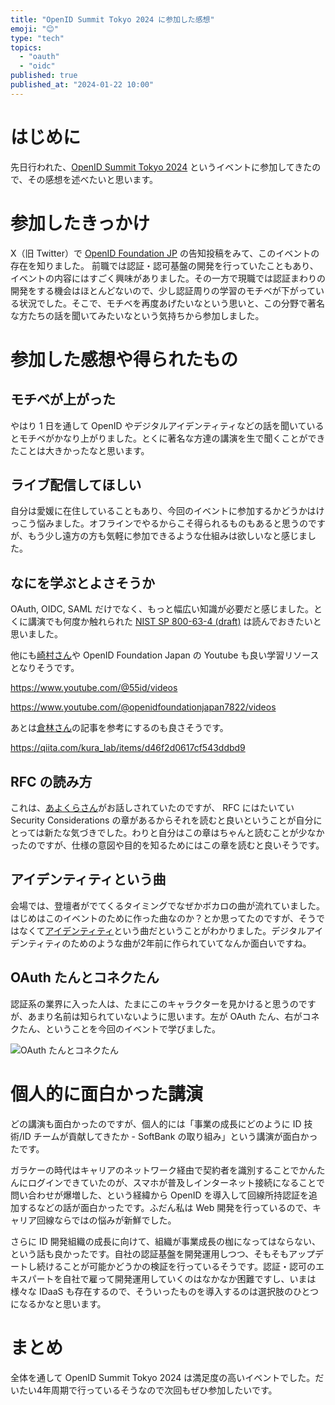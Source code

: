 ```yaml
---
title: "OpenID Summit Tokyo 2024 に参加した感想"
emoji: "😊"
type: "tech"
topics:
  - "oauth"
  - "oidc"
published: true
published_at: "2024-01-22 10:00"
---
```


# はじめに

先日行われた、[OpenID Summit Tokyo 2024](https://www.openid.or.jp/summit/2024/) というイベントに参加してきたので、その感想を述べたいと思います。

# 参加したきっかけ

X（旧 Twitter）で [OpenID Foundation JP](https://twitter.com/openidjp) の告知投稿をみて、このイベントの存在を知りました。
前職では認証・認可基盤の開発を行っていたこともあり、イベントの内容にはすごく興味がありました。その一方で現職では認証まわりの開発をする機会はほとんどないので、少し認証周りの学習のモチベが下がっている状況でした。そこで、モチベを再度あげたいなという思いと、この分野で著名な方たちの話を聞いてみたいなという気持ちから参加しました。

# 参加した感想や得られたもの

## モチベが上がった

やはり 1 日を通して OpenID やデジタルアイデンティティなどの話を聞いているとモチベがかなり上がりました。とくに著名な方達の講演を生で聞くことができたことは大きかったなと思います。

## ライブ配信してほしい

自分は愛媛に在住していることもあり、今回のイベントに参加するかどうかはけっこう悩みました。オフラインでやるからこそ得られるものもあると思うのですが、もう少し遠方の方も気軽に参加できるような仕組みは欲しいなと感じました。

## なにを学ぶとよさそうか

OAuth, OIDC, SAML だけでなく、もっと幅広い知識が必要だと感じました。とくに講演でも何度か触れられた [NIST SP 800-63-4 (draft)](https://openid-foundation-japan.github.io/800-63-4/index.ja.html) は読んでおきたいと思いました。

他にも[崎村さん](https://twitter.com/_nat)や OpenID Foundation Japan の Youtube も良い学習リソースとなりそうです。

https://www.youtube.com/@55id/videos

https://www.youtube.com/@openidfoundationjapan7822/videos

あとは[倉林さん](https://twitter.com/kura_lab)の記事を参考にするのも良さそうです。

https://qiita.com/kura_lab/items/d46f2d0617cf543ddbd9

## RFC の読み方

これは、[あよくらさん](https://twitter.com/ayokura/status/1748207140828016845)がお話しされていたのですが、 RFC にはたいてい Security Considerations の章があるからそれを読むと良いということが自分にとっては新たな気づきでした。わりと自分はこの章はちゃんと読むことが少なかったのですが、仕様の意図や目的を知るためにはこの章を読むと良いそうです。

## アイデンティティという曲

会場では、登壇者がでてくるタイミングでなぜかボカロの曲が流れていました。はじめはこのイベントのために作った曲なのか？とか思ってたのですが、そうではなくて[アイデンティティ](https://www.youtube.com/watch?v=M9moY0hEJRE)という曲だということがわかりました。デジタルアイデンティティのためのような曲が2年前に作られていてなんか面白いですね。

## OAuth たんとコネクたん

認証系の業界に入った人は、たまにこのキャラクターを見かけると思うのですが、あまり名前は知られていないように思います。左が OAuth たん、右がコネクたん、ということを今回のイベントで学びました。

![OAuth たんとコネクたん](https://storage.googleapis.com/zenn-user-upload/c2e99909b5d8-20240122.png)

# 個人的に面白かった講演

どの講演も面白かったのですが、個人的には「事業の成長にどのように ID 技術/ID チームが貢献してきたか - SoftBank の取り組み」という講演が面白かったです。

ガラケーの時代はキャリアのネットワーク経由で契約者を識別することでかんたんにログインできていたのが、スマホが普及しインターネット接続になることで問い合わせが爆増した、という経緯から OpenID を導入して回線所持認証を追加するなどの話が面白かったです。ふだん私は Web 開発を行っているので、キャリア回線ならではの悩みが新鮮でした。

さらに ID 開発組織の成長に向けて、組織が事業成長の枷になってはならない、という話も良かったです。自社の認証基盤を開発運用しつつ、そもそもアップデートし続けることが可能かどうかの検証を行っているそうです。認証・認可のエキスパートを自社で雇って開発運用していくのはなかなか困難ですし、いまは様々な IDaaS も存在するので、そういったものを導入するのは選択肢のひとつになるかなと思います。

# まとめ

全体を通して OpenID Summit Tokyo 2024 は満足度の高いイベントでした。だいたい4年周期で行っているそうなので次回もぜひ参加したいです。
